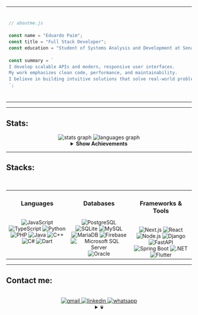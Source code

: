 <!-- About Me Section -->
<!-- Make other versions here on comment-->

<table>
  <tr>
    <td>
      
```js
// aboutme.js

const name = "Eduardo Paim";
const title = "Full Stack Developer";
const education = "Student of Systems Analysis and Development at Senac RS";

const summary = `
I develop scalable APIs and modern, responsive user interfaces.
My work emphasizes clean code, performance, and maintainability.
I believe in building intuitive solutions that solve real-world problems.
`;

```
  </td>
    <td>
      <!-- Berserk GIF -->
      <img height="250" src="UdNg.gif" alt="gif-first" />
    </td>
  </tr>
</table>

---

<!-- Stats Section -->
<h2 align="left">Stats:</h2>

<div align="center">

  <!-- GitHub Stats Cards (Dark Theme) -->
  <img src="https://github-readme-stats.vercel.app/api?username=Edu-2de&hide_title=true&hide_rank=false&show_icons=true&include_all_commits=true&count_private=true&disable_animations=false&theme=transparent&locale=en&hide_border=true&bg_color=0d1117&title_color=ff3c3c&text_color=ffffff&icon_color=ff3c3c&order=1" height="150" alt="stats graph"/>
  
  <img src="https://github-readme-stats.vercel.app/api/top-langs?username=Edu-2de&locale=en&hide_title=true&layout=compact&card_width=320&langs_count=5&theme=transparent&hide_border=true&bg_color=0d1117&title_color=ff3c3c&text_color=ffffff&icon_color=ff3c3c&order=2" height="150" alt="languages graph" />


  <!-- Achievements (Expandable) -->
  <details>
    <summary><strong>Show Achievements</strong></summary><br>
    <img src="https://github-profile-trophy.vercel.app/?username=Edu-2de&no-frame=true&theme=dark_lover&title=MultiLanguage,Commits,Issues,PullRequest,Stars,Repositories,Followers,Experience&no-bg=true&margin-w=10&margin-h=15&title_color=ff3c3c" alt="Achievements" />
  </details>
</div>

---

<!-- Stacks Section -->
<div align="center">

  <h2 align="left" style="width: 100%;">Stacks:</h2>
  <br/>

  <table>
    <tr>
      <!-- Languages Card -->
      <td align="center" valign="top" width="33%">
        <h3>Languages</h3>
        <br>
        <img src="https://img.shields.io/badge/JavaScript-4b4b4b?style=for-the-badge&logo=javascript&logoColor=fff" alt="JavaScript" />
        <img src="https://img.shields.io/badge/TypeScript-4b4b4b?style=for-the-badge&logo=typescript&logoColor=fff" alt="TypeScript" />
        <img src="https://img.shields.io/badge/Python-4b4b4b?style=for-the-badge&logo=python&logoColor=fff" alt="Python" />
        <img src="https://img.shields.io/badge/PHP-4b4b4b?style=for-the-badge&logo=php&logoColor=fff" alt="PHP" />
        <img src="https://img.shields.io/badge/Java-4b4b4b?style=for-the-badge&logo=openjdk&logoColor=fff" alt="Java" />
        <img src="https://img.shields.io/badge/C++-4b4b4b?style=for-the-badge&logo=c%2b%2b&logoColor=fff" alt="C++" />
        <img src="https://img.shields.io/badge/C%23-4b4b4b?style=for-the-badge&logo=dotnet&logoColor=fff" alt="C#" />
        <img src="https://img.shields.io/badge/Dart-4b4b4b?style=for-the-badge&logo=dart&logoColor=fff" alt="Dart" />
      </td>
      <!-- Databases Card -->
      <td align="center" valign="top" width="33%">
        <h3>Databases</h3>
        <br>
        <img src="https://img.shields.io/badge/PostgreSQL-222?style=for-the-badge&logo=postgresql&logoColor=fff" alt="PostgreSQL" />
        <img src="https://img.shields.io/badge/SQLite-222?style=for-the-badge&logo=sqlite&logoColor=fff" alt="SQLite" />
        <img src="https://img.shields.io/badge/MySQL-222?style=for-the-badge&logo=mysql&logoColor=fff" alt="MySQL" />
        <img src="https://img.shields.io/badge/MariaDB-222?style=for-the-badge&logo=mariadb&logoColor=fff" alt="MariaDB" />
        <img src="https://img.shields.io/badge/Firebase-222?style=for-the-badge&logo=firebase&logoColor=fff" alt="Firebase" />
        <img src="https://img.shields.io/badge/MSSQL-222?style=for-the-badge&logo=microsoft-sql-server&logoColor=fff" alt="Microsoft SQL Server" />
        <img src="https://img.shields.io/badge/Oracle-222?style=for-the-badge&logo=oracle&logoColor=fff" alt="Oracle" />
      </td>
      <!-- Frameworks & Tools Card -->
      <td align="center" valign="top" width="33%">
        <h3>Frameworks & Tools</h3>
        <br>
        <img src="https://img.shields.io/badge/Next.js-4b4b4b?style=for-the-badge&logo=next.js&logoColor=fff" alt="Next.js" />
        <img src="https://img.shields.io/badge/React-4b4b4b?style=for-the-badge&logo=react&logoColor=fff" alt="React" />
        <img src="https://img.shields.io/badge/Node.js-4b4b4b?style=for-the-badge&logo=node.js&logoColor=fff" alt="Node.js" />
        <img src="https://img.shields.io/badge/Django-4b4b4b?style=for-the-badge&logo=django&logoColor=fff" alt="Django" />
        <img src="https://img.shields.io/badge/FastAPI-4b4b4b?style=for-the-badge&logo=fastapi&logoColor=fff" alt="FastAPI" />
        <img src="https://img.shields.io/badge/SpringBoot-4b4b4b?style=for-the-badge&logo=springboot&logoColor=fff" alt="Spring Boot" />
        <img src="https://img.shields.io/badge/.NET-4b4b4b?style=for-the-badge&logo=dotnet&logoColor=fff" alt=".NET" />
        <img src="https://img.shields.io/badge/Flutter-4b4b4b?style=for-the-badge&logo=flutter&logoColor=fff" alt="Flutter" />
      </td>
    </tr>
  </table>
</div>

---

<!-- Contact Section -->
<h2 align="left">Contact me:</h2>
<br>

<div align="center">
  <!-- Contact Badges -->
  <a href="mailto:edupaim1712@gmail.com" target="_blank">
    <img src="https://img.shields.io/static/v1?message=Gmail&logo=gmail&label=&color=D14836&logoColor=white&style=for-the-badge" alt="gmail" />
  </a>
  <a href="https://www.linkedin.com/in/eduardo-paim-a89685341/" target="_blank">
    <img src="https://img.shields.io/static/v1?message=LinkedIn&logo=linkedin&label=&color=0077B5&logoColor=white&style=for-the-badge" alt="linkedin" />
  </a>
  <a href="https://wa.me/5551992009287" target="_blank">
    <img src="https://img.shields.io/static/v1?message=Whatsapp&logo=whatsapp&label=&color=25D366&logoColor=white&style=for-the-badge" alt="whatsapp" />
  </a>
</div>

<!-- Berserk Skeletons GIF, expandable -->
<div align="center">
  <details>
    <summary><b>💀</b></summary>
    <br>
    <img src="berserk-skeletons.gif" height="180" alt="berserk skeletons gif" />
  </details>
</div>

